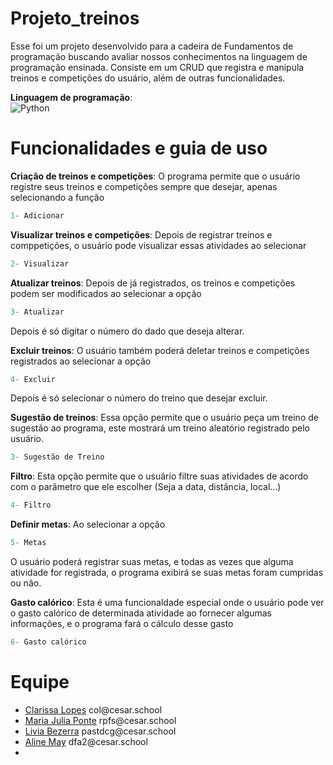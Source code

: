 # Projeto_treinos
Esse foi um projeto desenvolvido para a cadeira de Fundamentos de programação buscando avaliar nossos conhecimentos na linguagem de programação ensinada. Consiste em um CRUD que registra e manipula treinos e competições do usuário, além de outras funcionalidades.

**Linguagem de programação**:<br>
![Python](https://img.shields.io/badge/python-3670A0?style=for-the-badge&logo=python&logoColor=ffdd54)

# Funcionalidades e guia de uso

**Criação de treinos e competições**: O programa permite que o usuário registre seus treinos e competições sempre que desejar, apenas selecionando a função
``` py 
1- Adicionar 
```
**Visualizar treinos e competições**: Depois de registrar treinos e comppetições, o usuário pode visualizar essas atividades ao selecionar
``` py 
2- Visualizar 
```
**Atualizar treinos**: Depois de já registrados, os treinos e competições podem ser modificados ao selecionar a opção
``` py 
3- Atualizar 
```
Depois é só digitar o número do dado que deseja alterar.

**Excluir treinos**: O usuário também poderá deletar treinos e competições registrados ao selecionar a opção
``` py 
4- Excluir 
```
Depois é só selecionar o número do treino que desejar excluir.

**Sugestão de treinos**: Essa opção permite que o usuário peça um treino de sugestão ao programa, este mostrará um treino aleatório registrado pelo usuário.
``` py 
3- Sugestão de Treino
```
**Filtro**: Esta opção permite que o usuário filtre suas atividades de acordo com o parâmetro que ele escolher (Seja a data, distância, local...)
``` py 
4- Filtro
```
**Definir metas**: Ao selecionar a opção
``` py 
5- Metas 
```
O usuário poderá registrar suas metas, e todas as vezes que alguma atividade for registrada, o programa exibirá se suas metas foram cumpridas ou não.

**Gasto calórico**: Esta é uma funcionaldade especial onde o usuário pode ver o gasto calórico de determinada atividade ao fornecer algumas informações, e o programa fará o cálculo desse gasto
``` py 
6- Gasto calórico
```

# Equipe

<ul>
  <li>
    <a href="https://github.com/clarissalopes6">Clarissa Lopes</a> col@cesar.school
  </li>
  <li>
    <a href="https://github.com/majufponte">Maria Julia Ponte</a> rpfs@cesar.school
  </li>
   <li>
    <a href="https://github.com/liv553">Livia Bezerra</a> pastdcg@cesar.school 
  </li>
  <li>
    <a href="https://github.com/alinetakakura">Aline May</a> dfa2@cesar.school 
  </li>
  <li>
</ul>